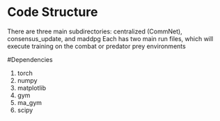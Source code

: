 # Code Structure
There are three main subdirectories: centralized (CommNet), consensus_update, and maddpg
Each has two main run files, which will execute training on the combat or predator prey environments

#Dependencies
1. torch
2. numpy
3. matplotlib
4. gym
5. ma_gym
6. scipy 
